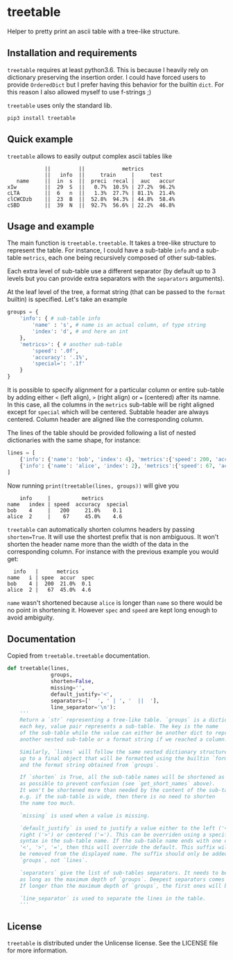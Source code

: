 # treetable

Helper to pretty print an ascii table with a tree-like structure.

## Installation and requirements

`treetable` requires at least python3.6. This is because I heavily rely on
dictionary preserving the insertion order. I could have forced users to
provide `OrderedDict` but I prefer having this behavior for the builtin
`dict`. For this reason I also allowed myself to use f-strings ;)

`treetable` uses only the standard lib.

```
pip3 install treetable
```


## Quick example

`treetable` allows to easily output complex ascii tables like

```
            ||         ||            metrics
            ||   info  ||     train     |     test
   name     ||  in  s  ||  preci  recal |  auc   accur
xIw         ||  29  S  ||   0.7%  10.5% | 27.2%  96.2%
cLTA        ||  6   n  ||   1.3%  27.7% | 81.1%  21.4%
clCWCDzb    ||  23  B  ||  52.8%  94.3% | 44.8%  58.4%
cSBD        ||  39  N  ||  92.7%  56.6% | 22.2%  46.8%
```

## Usage and example

The main function is `treetable.treetable`. It takes a tree-like structure
to represent the table. For instance, I could have a sub-table `info` and
a sub-table `metrics`, each one being recursively composed of other sub-tables.

Each extra level of sub-table use a different separator (by default up to 3
levels but you can provide extra separators with the `separators` arguments).

At the leaf level of the tree, a format string (that can be passed to the
`format` builtin) is specified. Let's take an example

```python
groups = {
    'info': { # sub-table info
        'name' : 's', # name is an actual column, of type string
        'index': 'd', # and here an int
    },
    'metrics>': { # another sub-table
        'speed': '.0f',
        'accuracy': '.1%',
        'special=': '.1f'
    }
}
```

It is possible to specify alignment for a particular column or entire sub-table
by adding either `<` (left align), `>` (right align) or `=` (centered)
after its namne. In this case, all the columns in the `metrics` sub-table
will be right aligned except for `special` which will be centered.
Subtable header are always centered. Column header are aligned like the
corresponding column.

The lines of the table should be provided following a list of nested
dictionaries with the same shape, for instance:

```python
lines = [
    {'info': {'name': 'bob', 'index': 4}, 'metrics':{'speed': 200, 'accuracy': 0.21, 'special': 0.1}},
    {'info': {'name': 'alice', 'index': 2}, 'metrics':{'speed': 67, 'accuracy': 0.45, 'special': 4.56}},
]
```

Now running `print(treetable(lines, groups))` will give you

```
    info     |          metrics
name   index | speed  accuracy  special
bob    4     |   200     21.0%    0.1
alice  2     |    67     45.0%    4.6
```

`treetable` can automatically shorten columns headers by passing `shorten=True`.
It will use the shortest prefix that is non ambiguous. It won't shorten
the header name more than the width of the data in the corresponding column.
For instance with the previous example you would get:

```
  info   |      metrics
name   i | spee  accur  spec
bob    4 |  200  21.0%  0.1
alice  2 |   67  45.0%  4.6
```

`name` wasn't shortened because `alice` is longer than `name` so there would
be no point in shortening it. However `spec` and `speed` are kept long enough
to avoid ambiguity.


## Documentation
Copied from `treetable.treetable` documentation.

```python
def treetable(lines,
              groups,
              shorten=False,
              missing='',
              default_justify='<',
              separators=['  ', ' | ', '  ||  '],
              line_separator='\n'):
    '''
    Return a `str` representing a tree-like table. `groups` is a dictionary,
    each key, value pair represents a sub-table. The key is the name
    of the sub-table while the value can either be another dict to represent
    another nested sub-table or a format string if we reached a column.

    Similarly, `lines` will follow the same nested dictionary structure
    up to a final object that will be formatted using the builtin `format`
    and the format string obtained from `groups`.

    If `shorten` is True, all the sub-table names will be shortened as much
    as possible to prevent confusion (see `get_short_names` above).
    It won't be shortened more than needed by the content of the sub-table,
    e.g. if the sub-table is wide, then there is no need to shorten
    the name too much.

    `missing` is used when a value is missing.

    `default_justify` is used to justify a value either to the left ('<'),
    right ('>') or centered ('='). This can be overriden using a specific
    syntax in the sub-table name. If the sub-table name ends with one of
    '<', '>', '=', then this will override the default. This suffix will
    be removed from the displayed name. The suffix should only be added in
    `groups`, not `lines`.

    `separators` give the list of sub-tables separators. It needs to be
    as long as the maximum depth of `groups`. Deepest separators comes first.
    If longer than the maximum depth of `groups`, the first ones will be used.

    `line_separator` is used to separate the lines in the table.
    '''
```


## License

`treetable` is distributed under the Unlicense license.
See the LICENSE file for more information.
